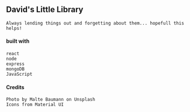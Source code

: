 ## David's Little Library
    Always lending things out and forgetting about them... hopefull this helps!

#### built with
    react
    node
    express
    mongoDB
    JavaScript

#### Credits
    Photo by Malte Baumann on Unsplash
    Icons from Material UI

